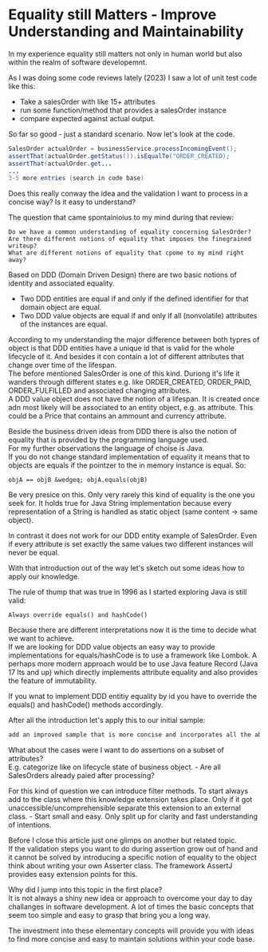 # Equality still Matters - Improve Understanding and Maintainability  

In my experience equality still matters not only in human world but also within the realm of software developemnt.  

As I was doing some code reviews lately (2023) I saw a lot of unit test code like this:  

* Take a salesOrder with like 15+ attributes  
* run some function/method that provides a salesOrder instance  
* compare expected against actual output.  

So far so good - just a standard scenario. Now let's look at the code.  

```java
SalesOrder actualOrder = businessService.processIncomingEvent();
assertThat(actualOrder.getStatus()).isEqualTo("ORDER_CREATED);
assertThat(actualOrder.get...
...
3-5 more entries (search in code base)
``` 

Does this really conway the idea and the validation I want to process in a concise way? Is it easy to understand?  

The question that came spontainioius to my mind during that review:  

    Do we have a common understanding of equality concerning SalesOrder?
    Are there different notions of equality that imposes the finegrained writeup?
    What are different notions of equality that cpome to my mind right away?

Based on DDD (Domain Driven Design) there are two basic notions of identity and associated equality.  

* Two DDD entities are equal if and only if the defined identifier for that domain object are equal.  
* Two DDD value objects are equal if and only if all (nonvolatile) attributes of the instances are equal.  

According to my understanding the major difference between both typres of object is that DDD entities have a unique id that is valid for the whole lifecycle of it. And besides it con contain a lot of different attributes that change over time of the lifespan.  
The before mentioned SalesOrder is one of this kind. Duriong it's life it wanders through different states e.g. like ORDER_CREATED, ORDER_PAID, ORDER_FULFILLED and associated changing attributes.  
A DDD value object does not have the notion of a lifespan. It is created once adn most likely will be associated to an entity object, e.g. as attribute. This could be a Price that contains an ammount and currency attribute.  

Beside the business driven ideas from DDD there is also the notion of equality that is provided by the programming language used.  
For my further observations the language of choise is Java.  
If you do not change standard implementation of equality it means that to objects are equals if the pointzer to the in memory instance is equal. So:  

    objA == objB &wedgeq; objA.equals(objB)

Be very presice on this. Only very rarely this kind of equality is the one you seek for. It holds true for Java String implementation because every representation of a String is handled as static object (same content -> same object).  

In contrast it does not work for our DDD entity example of SalesOrder. Even if every attribute is set exactly the same values two different instances will never be equal.  

With that introduction out of the way let's sketch out some ideas how to apply our knowledge.  

The rule of thump that was true in 1996 as I started exploring Java is still valid:  

    Always override equals() and hashCode()

Because there are different interpretations now it is the time to decide what we want to achieve.  
If we are looking for DDD value objects an easy way to provide implementations for equals/hashCode is to use a framework like Lombok. A perhaps more modern approach would be to use Java feature Record (Java 17 lts and up) which directly implements attribute equality and also provides the feature of immutability.  

If you wnat to implement DDD entitiy equality by id you have to override the equals() and hashCode() methods accordingly.  

After all the introduction let's apply this to our initial sample:  

```java
add an improved sample that is more concise and incorporates all the above mentioned ideas.
```

What about the cases were I want to do assertions on a subset of attributes?  
E.g. categorize like on lifecycle state of business object. - Are all SalesOrders already paied after processing?  

For this kind of question we can introduce filter methods. To start always add to the class where this knowledge extension takes place. Only if it got unaccessible/uncomprehensible separate this extension to an external class. - Start small and easy. Only split up for clarity and fast understanding of intentions.  

Before I close this article just one glimps on another but related topic.  
If the validation steps you want to do during assertion grow out of hand and it cannot be solved by introducing a specific notion of equality to the object think about writing your own Asserter class. The framework AssertJ provides easy extension points for this.  

Why did I jump into this topic in the first place?  
It is not always a shiny new idea or approach to overcome your day to day challanges in software development. A lot of times the basic concepts that seem too simple and easy to grasp that bring you a long way.  

The investment into these elementary concepts will provide you with ideas to find more concise and easy to maintain solutions within your code base.  
